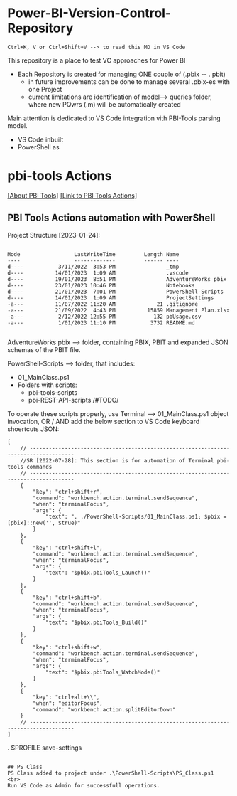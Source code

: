 # Power-BI-Version-Control-Repository

``` 
Ctrl+K, V or Ctrl+Shift+V --> to read this MD in VS Code 
```


This repository is a place to test VC approaches for Power BI
* Each Repository is created for managing ONE couple of (.pbix -- . pbit)
    * in future improvements can be done to manage several .pbix-es with one Project
    * current limitations are identification of model--> queries folder, where new PQwrs (.m) will be automatically created


Main attention is dedicated to VS Code integration vith PBI-Tools parsing model.
* VS Code inbuilt 
* PowerShell as 

# pbi-tools Actions 
[[About PBI Tools]](https://pbi.tools/)
[[Link to PBI Tools Actions]](https://toolkit.action-bi.com/pbi-tools/usage.html)

## PBI Tools Actions automation with PowerShell

Project Structure [2023-01-24]:
```

Mode                 LastWriteTime         Length Name
----                 -------------         ------ ----
d----           3/11/2022  3:53 PM                _tmp
d----          14/01/2023  1:09 AM                .vscode
d----          19/01/2023  8:51 PM                AdventureWorks pbix
d----          23/01/2023 10:46 PM                Notebooks
d----          21/01/2023  7:01 PM                PowerShell-Scripts
d----          14/01/2023  1:09 AM                ProjectSettings
-a---          11/07/2022 11:20 AM             21 .gitignore
-a---          21/09/2022  4:43 PM          15859 Management Plan.xlsx
-a---           2/12/2022 12:55 PM            132 pbUsage.csv
-a---           1/01/2023 11:10 PM           3732 README.md


```

AdventureWorks pbix --> folder, containing PBIX, PBIT and expanded JSON schemas of the PBIT file.

PowerShell-Scripts --> folder, that includes:
* 01_MainClass.ps1
* Folders with scripts:
    * pbi-tools-scripts
    * pbi-REST-API-scripts /#TODO/

To operate these scripts properly, use Terminal --> 01_MainClass.ps1 object invocation, OR / AND add the below section to VS Code keyboard shoertcuts JSON:

```// Place your key bindings in this file to override the defaultsauto[]
[
    // ------------------------------------------------------------------------------------
    //SR [2022-07-28]: This section is for automation of Terminal pbi-tools commands
    // ------------------------------------------------------------------------------------
    {
        "key": "ctrl+shift+r",
        "command": "workbench.action.terminal.sendSequence",
        "when": "terminalFocus",
        "args": {
            "text": ". ./PowerShell-Scripts/01_MainClass.ps1; $pbix = [pbix]::new('', $true)"
        }
    },
    {
        "key": "ctrl+shift+l",
        "command": "workbench.action.terminal.sendSequence",
        "when": "terminalFocus",
        "args": {
            "text": "$pbix.pbiTools_Launch()"
        }
    },
    {
        "key": "ctrl+shift+b",
        "command": "workbench.action.terminal.sendSequence",
        "when": "terminalFocus",
        "args": {
            "text": "$pbix.pbiTools_Build()"
        }
    },
    {
        "key": "ctrl+shift+w",
        "command": "workbench.action.terminal.sendSequence",
        "when": "terminalFocus",
        "args": {
            "text": "$pbix.pbiTools_WatchMode()"
        }
    },
    {
        "key": "ctrl+alt+\\",
        "when": "editorFocus",
        "command": "workbench.action.splitEditorDown"
    }
    // ------------------------------------------------------------------------------------
]
```
. $PROFILE
save-settings
``` 

## PS Class
PS Class added to project under .\PowerShell-Scripts\PS_Class.ps1  <br>
Run VS Code as Admin for successfull operations.
